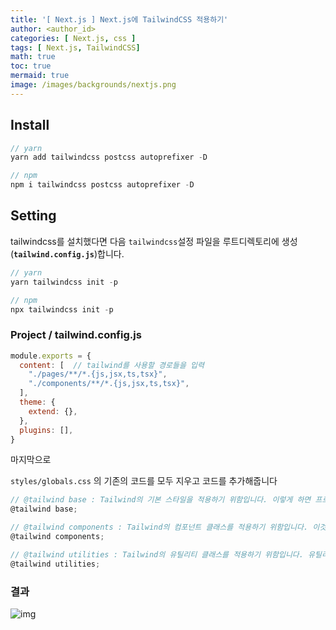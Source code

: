 ```yaml
---
title: '[ Next.js ] Next.js에 TailwindCSS 적용하기'
author: <author_id>
categories: [ Next.js, css ]
tags: [ Next.js, TailwindCSS]
math: true
toc: true
mermaid: true
image: /images/backgrounds/nextjs.png
---
```


## Install

```jsx
// yarn 
yarn add tailwindcss postcss autoprefixer -D

// npm
npm i tailwindcss postcss autoprefixer -D
```

## Setting

tailwindcss를 설치했다면 다음 `tailwindcss`설정 파일을 루트디렉토리에 생성(**`tailwind.config.js`**)합니다.

```jsx
// yarn 
yarn tailwindcss init -p

// npm
npx tailwindcss init -p
```

### Project / tailwind.config.js

```jsx
module.exports = {
  content: [  // tailwind를 사용할 경로들을 입력
    "./pages/**/*.{js,jsx,ts,tsx}",
    "./components/**/*.{js,jsx,ts,tsx}",
  ],
  theme: {
    extend: {},
  },
  plugins: [],
}
```

마지막으로

`styles/globals.css` 의 기존의 코드를 모두 지우고 코드를 추가해줍니다

```jsx
// @tailwind base : Tailwind의 기본 스타일을 적용하기 위함입니다. 이렇게 하면 프로젝트에서 Tailwind CSS의 기본 스타일(예: 폰트, 마진, 패딩 등)이 적용됩니다.
@tailwind base;

// @tailwind components : Tailwind의 컴포넌트 클래스를 적용하기 위함입니다. 이것은 Tailwind가 제공하는 컴포넌트 스타일과 플러그인에 의해 생성된 추가 컴포넌트 스타일을 적용합니다.
@tailwind components;

// @tailwind utilities : Tailwind의 유틸리티 클래스를 적용하기 위함입니다. 유틸리티 클래스는 개발자가 빠르게 원하는 스타일을 적용할 수 있게 해주는 클래스입니다. 예를 들어, 여백이나 패딩, 글꼴 크기, 색상 등을 조정할 수 있습니다.
@tailwind utilities;
```

### 결과

![img](/images/postImages/css/tailwindcssTest.gif)
